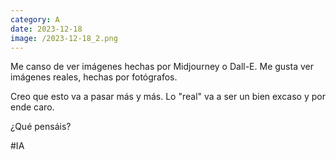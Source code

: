 ```yaml
--- 
category: A 
date: 2023-12-18 
image: /2023-12-18_2.png 
--- 
```


Me canso de ver imágenes hechas por Midjourney o Dall-E. Me gusta ver imágenes reales, hechas por fotógrafos. 

Creo que esto va a pasar más y más. Lo "real" va a ser un bien excaso y por ende caro. 

¿Qué pensáis?

#IA